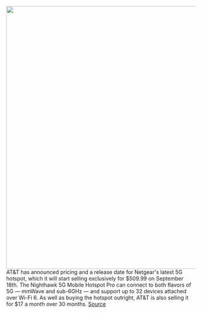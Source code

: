 <img src='https://cdn.vox-cdn.com/thumbor/dEi_ERRGEghfcu8tDlSDCsTwZnU=/0x0:1500x1000/1200x800/filters:focal(630x380:870x620)/cdn.vox-cdn.com/uploads/chorus_image/image/67408333/ezgif_6_e47436875d73.0.jpg' width='700px' /><br/>
AT&T has announced pricing and a release date for Netgear's latest 5G hotspot, which it will start selling exclusively for $509.99 on September 18th. The Nighthawk 5G Mobile Hotspot Pro can connect to both flavors of 5G — mmWave and sub-6GHz — and support up to 32 devices attached over Wi-Fi 6. As well as buying the hotspot outright, AT&T is also selling it for $17 a month over 30 months.
<a href='https://www.theverge.com/2020/9/15/21437619/netgear-nighthawk-5g-mobile-hotspot-pro-att-mmwave-sub-6ghz-wifi-6'> Source <a/>